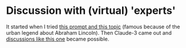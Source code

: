 # Discussion with (virtual) 'experts'
It started when I tried [this prompt and this topic](./lincoln_claude.md) (famous because of the urban legend about Abraham Lincoln).
Then Claude-3 came out and [discussions like this one](./humans_claude.md) became possible.
